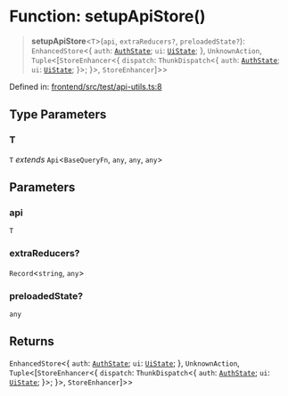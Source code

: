 # Function: setupApiStore()

> **setupApiStore**\<`T`\>(`api`, `extraReducers?`, `preloadedState?`): `EnhancedStore`\<\{ `auth`: [`AuthState`](../../../store/slices/authSlice/type-aliases/AuthState.md); `ui`: [`UiState`](../../../store/slices/uiSlice/type-aliases/UiState.md); \}, `UnknownAction`, `Tuple`\<\[`StoreEnhancer`\<\{ `dispatch`: `ThunkDispatch`\<\{ `auth`: [`AuthState`](../../../store/slices/authSlice/type-aliases/AuthState.md); `ui`: [`UiState`](../../../store/slices/uiSlice/type-aliases/UiState.md); \}\>; \}\>, `StoreEnhancer`\]\>\>

Defined in: [frontend/src/test/api-utils.ts:8](https://github.com/lsendel/sass/blob/ca8b2b87627589617e0de57047e1f50d53e78078/frontend/src/test/api-utils.ts#L8)

## Type Parameters

### T

`T` *extends* `Api`\<`BaseQueryFn`, `any`, `any`, `any`\>

## Parameters

### api

`T`

### extraReducers?

`Record`\<`string`, `any`\>

### preloadedState?

`any`

## Returns

`EnhancedStore`\<\{ `auth`: [`AuthState`](../../../store/slices/authSlice/type-aliases/AuthState.md); `ui`: [`UiState`](../../../store/slices/uiSlice/type-aliases/UiState.md); \}, `UnknownAction`, `Tuple`\<\[`StoreEnhancer`\<\{ `dispatch`: `ThunkDispatch`\<\{ `auth`: [`AuthState`](../../../store/slices/authSlice/type-aliases/AuthState.md); `ui`: [`UiState`](../../../store/slices/uiSlice/type-aliases/UiState.md); \}\>; \}\>, `StoreEnhancer`\]\>\>
